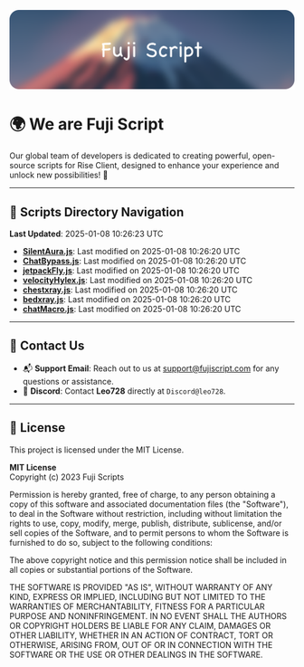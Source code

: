![Banner](.github/b.webp)

# 🌍 **We are Fuji Script**

Our global team of developers is dedicated to creating powerful, open-source scripts for Rise Client, designed to enhance your experience and unlock new possibilities! 🌟

---
<!-- SCRIPTS_NAVIGATION_START -->
## 📂 **Scripts Directory Navigation**

**Last Updated**: 2025-01-08 10:26:23 UTC

- **[SilentAura.js](scripts/SilentAura.js)**: Last modified on 2025-01-08 10:26:20 UTC
- **[ChatBypass.js](scripts/ChatBypass.js)**: Last modified on 2025-01-08 10:26:20 UTC
- **[jetpackFly.js](scripts/jetpackFly.js)**: Last modified on 2025-01-08 10:26:20 UTC
- **[velocityHylex.js](scripts/velocityHylex.js)**: Last modified on 2025-01-08 10:26:20 UTC
- **[chestxray.js](scripts/chestxray.js)**: Last modified on 2025-01-08 10:26:20 UTC
- **[bedxray.js](scripts/bedxray.js)**: Last modified on 2025-01-08 10:26:20 UTC
- **[chatMacro.js](scripts/chatMacro.js)**: Last modified on 2025-01-08 10:26:20 UTC

<!-- SCRIPTS_NAVIGATION_END -->

---

## 💬 **Contact Us**  
- 📬 **Support Email**: Reach out to us at [support@fujiscript.com](mailto:support@fujiscript.com) for any questions or assistance.  
- 💬 **Discord**: Contact **Leo728** directly at `Discord@leo728`.

---

## 📜 **License**

This project is licensed under the MIT License.  

**MIT License**  
Copyright (c) 2023 Fuji Scripts  

Permission is hereby granted, free of charge, to any person obtaining a copy of this software and associated documentation files (the "Software"), to deal in the Software without restriction, including without limitation the rights to use, copy, modify, merge, publish, distribute, sublicense, and/or sell copies of the Software, and to permit persons to whom the Software is furnished to do so, subject to the following conditions:  

The above copyright notice and this permission notice shall be included in all copies or substantial portions of the Software.  

THE SOFTWARE IS PROVIDED "AS IS", WITHOUT WARRANTY OF ANY KIND, EXPRESS OR IMPLIED, INCLUDING BUT NOT LIMITED TO THE WARRANTIES OF MERCHANTABILITY, FITNESS FOR A PARTICULAR PURPOSE AND NONINFRINGEMENT. IN NO EVENT SHALL THE AUTHORS OR COPYRIGHT HOLDERS BE LIABLE FOR ANY CLAIM, DAMAGES OR OTHER LIABILITY, WHETHER IN AN ACTION OF CONTRACT, TORT OR OTHERWISE, ARISING FROM, OUT OF OR IN CONNECTION WITH THE SOFTWARE OR THE USE OR OTHER DEALINGS IN THE SOFTWARE.  
